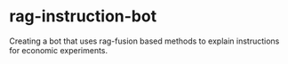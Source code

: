 # rag-instruction-bot
Creating a bot that uses rag-fusion based methods to explain instructions for economic experiments.
